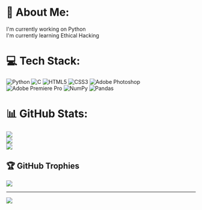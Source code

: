 # 💫 About Me:
I'm currently working on Python<br>I'm currently learning Ethical Hacking<br>


# 💻 Tech Stack:
![Python](https://img.shields.io/badge/python-3670A0?style=for-the-badge&logo=python&logoColor=ffdd54) ![C](https://img.shields.io/badge/c-%2300599C.svg?style=for-the-badge&logo=c&logoColor=white) ![HTML5](https://img.shields.io/badge/html5-%23E34F26.svg?style=for-the-badge&logo=html5&logoColor=white) ![CSS3](https://img.shields.io/badge/css3-%231572B6.svg?style=for-the-badge&logo=css3&logoColor=white) ![Adobe Photoshop](https://img.shields.io/badge/adobephotoshop-%2331A8FF.svg?style=for-the-badge&logo=adobephotoshop&logoColor=white) ![Adobe Premiere Pro](https://img.shields.io/badge/Adobe%20Premiere%20Pro-9999FF.svg?style=for-the-badge&logo=Adobe%20Premiere%20Pro&logoColor=white) ![NumPy](https://img.shields.io/badge/numpy-%23013243.svg?style=for-the-badge&logo=numpy&logoColor=white) ![Pandas](https://img.shields.io/badge/pandas-%23150458.svg?style=for-the-badge&logo=pandas&logoColor=white)
# 📊 GitHub Stats:
![](https://github-readme-stats.vercel.app/api?username=M-Abdullah-91&theme=dark&hide_border=false&include_all_commits=false&count_private=false)<br/>
![](https://github-readme-streak-stats.herokuapp.com/?user=M-Abdullah-91&theme=dark&hide_border=false)<br/>
![](https://github-readme-stats.vercel.app/api/top-langs/?username=M-Abdullah-91&theme=dark&hide_border=false&include_all_commits=false&count_private=false&layout=compact)

## 🏆 GitHub Trophies
![](https://github-profile-trophy.vercel.app/?username=M-Abdullah-91&theme=radical&no-frame=false&no-bg=true&margin-w=4)

---
[![](https://visitcount.itsvg.in/api?id=M-Abdullah-91&icon=0&color=0)](https://visitcount.itsvg.in)

<!-- Proudly created with GPRM ( https://gprm.itsvg.in ) -->

